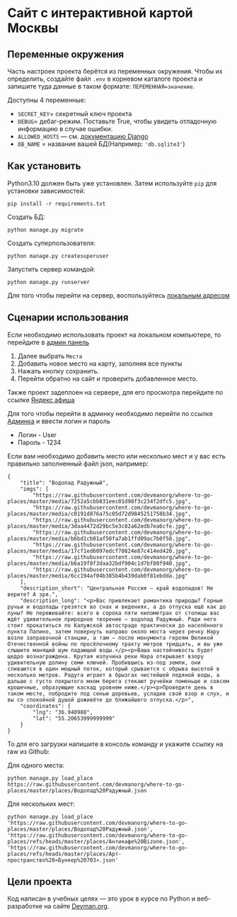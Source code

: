 # Сайт с интерактивной картой Москвы

## Переменные окружения

Часть настроек проекта берётся из переменных окружения. Чтобы их определить, создайте файл `.env` в корневом каталоге проекта и 
запишите туда данные в таком формате: `ПЕРЕМЕННАЯ=значение`.

Доступны 4 переменные:
- `SECRET_KEY`= секретный ключ проекта
- `DEBUG`= дебаг-режим. Поставьте True, чтобы увидеть отладочную информацию в случае ошибки.
- `ALLOWED_HOSTS` — см. [документацию Django](https://docs.djangoproject.com/en/3.1/ref/settings/#allowed-hosts)
- `DB_NAME` = название вашей БД(Например: ` 'db.sqlite3' `)

## Как установить
Python3.10 должен быть уже установлен. Затем используйте `pip` для установки зависимостей:

```
pip install -r requirements.txt
```

Создать БД:

```
python manage.py migrate
```

Создать суперпользователя:

```
python manage.py createsuperuser
```

Запустить сервер командой:

```
python manage.py runserver
```

Для того чтобы перейти на сервер, воспользуйтесь [локальным адресом](http://127.0.0.1:8000/)

## Сценарии использования

Если необходимо использовать проект на локальном компьютере, то перейдите в [админ панель](http://127.0.0.1:8000/admin)

1. Далее выбрать `Места`
2. Добавить новое место на карту, заполняя все пункты
3. Нажать кнопку сохранить.
4. Перейти обратно на сайт и проверить добавленное место.

Также проект задеплоен на сервере, для его просмотра перейдите по ссылке [Яндекс афиша](https://mishaone.pythonanywhere.com/)

Для того чтобы перейти в админку необходимо перейти по ссылке [Админка](https://mishaone.pythonanywhere.com/admin/) и ввести логин и пароль

- Логин - User
- Пароль - 1234

Если вам необходимо добавить место или несколько мест и у вас есть правильно заполненный файл json, например:

```
{
    "title": "Водопад Радужный",
    "imgs": [
        "https://raw.githubusercontent.com/devmanorg/where-to-go-places/master/media/7252a5cbb831eec01d98f3c234f2dfc5.jpg",
        "https://raw.githubusercontent.com/devmanorg/where-to-go-places/master/media/c0191d876a75c05d72d9845251758b34.jpg",
        "https://raw.githubusercontent.com/devmanorg/where-to-go-places/master/media/3daa4472d29bc5e3c82a62edb7ea6cfe.jpg",
        "https://raw.githubusercontent.com/devmanorg/where-to-go-places/master/media/b6bd1cb01af50fa7ab1ffd09ac7b0f58.jpg",
        "https://raw.githubusercontent.com/devmanorg/where-to-go-places/master/media/17cf1ed6097edcf70824e87c414ed420.jpg",
        "https://raw.githubusercontent.com/devmanorg/where-to-go-places/master/media/b6a19f8f3daa32bdf904c1d7bf80f940.jpg",
        "https://raw.githubusercontent.com/devmanorg/where-to-go-places/master/media/6cc194af04b385b4b439dab0f81ebdda.jpg"
    ],
    "description_short": "Центральная Россия — край водопадов! Не верите? А зря.",
    "description_long": "<p>Вас привлекает романтика природы? Горные ручьи и водопады грезятся во снах и видениях, а до отпуска ещё как до луны? Не переживайте: всего в сорока пяти километрах от столицы вас ждёт удивительное природное творение — водопад Радужный. Ради него стоит прокатиться по Калужской автостраде практически до населённого пункта Папино, затем повернуть направо около моста через речку Нару возле заправочной станции, а там — после монумента героям Великой Отечественной войны по просёлочному тракту метров тридцать, и вы уже слышите манящий шум падающей воды.</p><p>Ваша настойчивость будет щедро вознаграждена. Крутая излучина реки Нара открывает взору удивительную долину семи ключей. Пробившись из-под земли, они сливаются в один мощный поток, который срывается с обрыва высотой в несколько метров. Радуга играет в брызгах чистейшей ледяной воды, а дальше с густо покрытого мхом берега стекают ручейки поменьше и совсем крошечные, образующие каскад уровнем ниже.</p><p>Проведите день в таком месте, побродите под сенью деревьев, усладив свой взор и слух, и вы со спокойной душой доживёте до ближайшего отпуска.</p>",
    "coordinates": {
        "lng": "36.940988",
        "lat": "55.20653999999999"
    }
}
```

То для его загрузки напишите в консоль команду и укажите ссылку на raw из Github:

Для одного места:

```
python manage.py load_place https://raw.githubusercontent.com/devmanorg/where-to-go-places/master/places/Водопад%20Радужный.json     
```

Для нескольких мест:

```
python manage.py load_place 'https://raw.githubusercontent.com/devmanorg/where-to-go-places/master/places/Водопад%20Радужный.json', 'https://raw.githubusercontent.com/devmanorg/where-to-go-places/refs/heads/master/places/Антикафе%20Bizone.json',
'https://raw.githubusercontent.com/devmanorg/where-to-go-places/refs/heads/master/places/Арт-пространство%20«Бункер%20703».json'
```

## Цели проекта

Код написан в учебных целях — это урок в курсе по Python и веб-разработке на сайте [Devman.org](https://dvmn.org).
